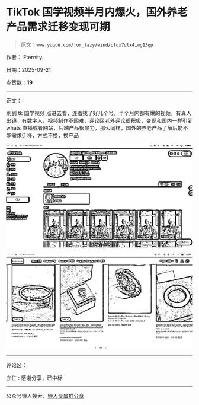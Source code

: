 # TikTok 国学视频半月内爆火，国外养老产品需求迁移变现可期

> 原文：[`www.yuque.com/for_lazy/wind/otux7dlx4img13gp`](https://www.yuque.com/for_lazy/wind/otux7dlx4img13gp)

作者： Eternity.

日期：2025-09-21

点赞数：**19**

* * *

正文：

刷到 tk 国学视频 点进去看，连着找了好几个号，半个月内都有爆的视频，有真人出镜，有数字人，视频制作不困难，评论区老外评论很积极，变现和国内一样引到 whats
直播或者网站，后端产品很暴力，那么同样，国外的养老产品了解后能不能需求迁移，方式不换，换产品

![](img/18a2d6de9c7be0e8c7bdc64524d71a08.png "None")

![](img/5cd7c9da8f66c4c7b4080cf753aa8fce.png "None")

* * *

评论区：

亦仁 : 感谢分享，已中标

* * *

公众号懒人搜索，[懒人专属群分享](https://lazybook.fun/#/blog/group)